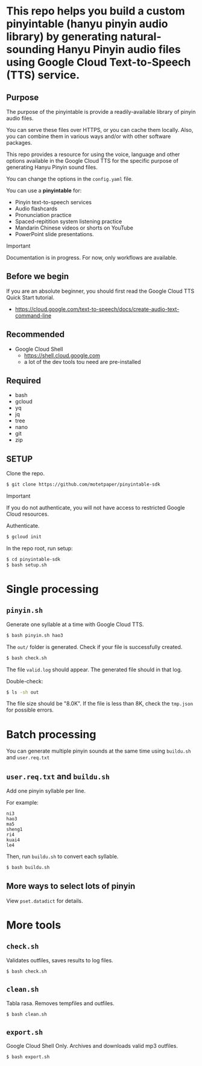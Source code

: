 # This repo helps you build a custom pinyintable (hanyu pinyin audio library) by generating natural-sounding Hanyu Pinyin audio files using Google Cloud Text-to-Speech (TTS) service.

## Purpose

The purpose of the pinyintable is provide a readily-available library of pinyin audio files.

You can serve these files over HTTPS, or you can cache them locally. Also, you can combine them in various ways and/or with other software packages.

This repo provides a resource for using the voice, language and other options available in the Google Cloud TTS for the specific purpose of generating Hanyu Pinyin sound files.

You can change the options in the `config.yaml` file.

You can use a **pinyintable** for:
  + Pinyin text-to-speech services
  + Audio flashcards
  + Pronunciation practice
  + Spaced-repitition system listening practice
  + Mandarin Chinese videos or shorts on YouTube
  + PowerPoint slide presentations.

>[!IMPORTANT]
> Documentation is in progress. For now, only workflows are available.

## Before we begin

If you are an absolute beginner, you should first read the Google Cloud TTS Quick Start tutorial.

  + https://cloud.google.com/text-to-speech/docs/create-audio-text-command-line

## Recommended
  + Google Cloud Shell
    + https://shell.cloud.google.com
    + a lot of the dev tools tou need are pre-installed

## Required

  + bash
  + gcloud
  + yq
  + jq
  + tree
  + nano
  + git
  + zip

## SETUP

Clone the repo.
```bash
$ git clone https://github.com/motetpaper/pinyintable-sdk
````

>[!IMPORTANT]
> If you do not authenticate, you will not have access to restricted Google Cloud resources.

Authenticate.
```bash
$ gcloud init
```

In the repo root, run setup:
```bash
$ cd pinyintable-sdk
$ bash setup.sh
```

# Single processing

## `pinyin.sh`

Generate one syllable at a time with Google Cloud TTS.
```bash
$ bash pinyin.sh hao3
```

The `out/` folder is generated. Check if your file is successfully created.

```bash
$ bash check.sh
```

The file `valid.log` should appear. The generated file should in that log.

Double-check:
```bash
$ ls -sh out
```

The file size should be "8.0K". If the file is less than 8K, check the `tmp.json` for possible errors.

# Batch processing

You can generate multiple pinyin sounds at the same time using `buildu.sh` and `user.req.txt`

## `user.req.txt` and `buildu.sh`

Add one pinyin syllable per line.

For example:
```
ni3
hao3
ma5
sheng1
ri4
kuai4
le4
````

Then, run `buildu.sh` to convert each syllable.

```bash
$ bash buildu.sh
```

## More ways to select lots of pinyin

View `pset.datadict` for details.


# More tools


## `check.sh`

Validates outfiles, saves results to log files.
```bash
$ bash check.sh
```

## `clean.sh`

Tabla rasa. Removes tempfiles and outfiles.
```bash
$ bash clean.sh
```

## `export.sh`

Google Cloud Shell Only. Archives and downloads valid mp3 outfiles.
```bash
$ bash export.sh
```


